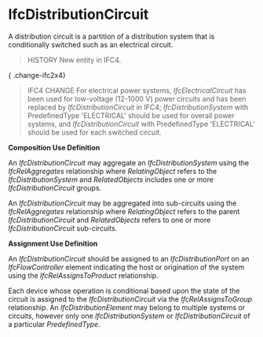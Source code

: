 # IfcDistributionCircuit

A distribution circuit is a partition of a distribution system that is conditionally switched such as an electrical circuit.

> HISTORY New entity in IFC4.

{ .change-ifc2x4}
> IFC4 CHANGE For electrical power systems, _IfcElectricalCircuit_ has been used for low-voltage (12-1000 V) power circuits and has been replaced by _IfcDistributionCircuit_ in IFC4; _IfcDistributionSystem_ with PredefinedType 'ELECTRICAL' should be used for overall power systems, and _IfcDistributionCircuit_ with PredefinedType 'ELECTRICAL' should be used for each switched circuit.

****Composition Use Definition****

An _IfcDistributionCircuit_ may aggregate an _IfcDistributionSystem_ using the _IfcRelAggregates_ relationship where _RelatingObject_ refers to the _IfcDistributionSystem_ and _RelatedObjects_ includes one or more _IfcDistributionCircuit_ groups.

An _IfcDistributionCircuit_ may be aggregated into sub-circuits using the _IfcRelAggregates_ relationship where _RelatingObject_ refers to the parent _IfcDistributionCircuit_ and _RelatedObjects_ refers to one or more _IfcDistributionCircuit_ sub-circuits.

****Assignment Use Definition****

An _IfcDistributionCircuit_ should be assigned to an _IfcDistributionPort_ on an _IfcFlowController_ element indicating the host or origination of the system using the _IfcRelAssignsToProduct_ relationship.

Each device whose operation is conditional based upon the state of the circuit is assigned to the _IfcDistributionCircuit_ via the _IfcRelAssignsToGroup_ relationship. An _IfcDistributionElement_ may belong to multiple systems or circuits, however only one _IfcDistributionSystem_ or _IfcDistributionCircuit_ of a particular _PredefinedType_.
